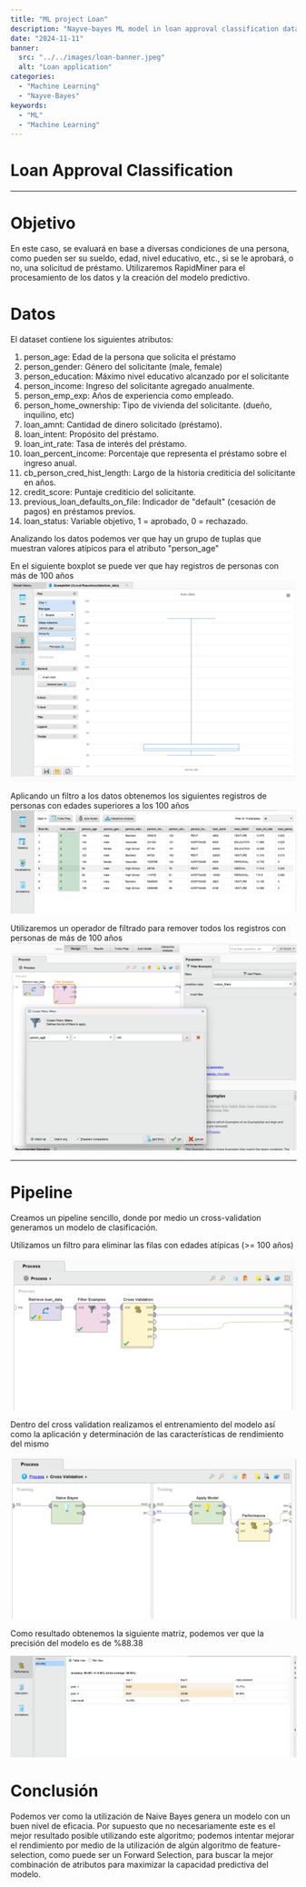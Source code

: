 ```yaml
---
title: "ML project Loan"
description: "Nayve-bayes ML model in loan approval classification dataset"
date: "2024-11-11"
banner:
  src: "../../images/loan-banner.jpeg"
  alt: "Loan application"
categories:
  - "Machine Learning"
  - "Nayve-Bayes"
keywords:
  - "ML"
  - "Machine Learning"
---
```

<style> .style-module--Article--a4577 img { object-fit: contain !important; } </style>

# Loan Approval Classification
-----

# Objetivo

En este caso, se evaluará en base a diversas condiciones de una persona, como pueden ser su sueldo, edad, nivel educativo, etc., si se le aprobará, o no, una solicitud de préstamo. Utilizaremos RapidMiner para el procesamiento
de los datos y la creación del modelo predictivo.

# Datos

El dataset contiene los siguientes atributos:

1. person_age: Edad de la persona que solicita el préstamo
2. person_gender: Género del solicitante (male, female)
3. person_education: Máximo nivel educativo alcanzado por el solicitante
4. person_income: Ingreso del solicitante agregado anualmente.
5. person_emp_exp: Años de experiencia como empleado.	
6. person_home_ownership:	Tipo de vivienda del solicitante. (dueño, inquilino, etc)
7. loan_amnt: Cantidad de dinero solicitado (préstamo).
8. loan_intent: Propósito del préstamo.
9. loan_int_rate: Tasa de interés del préstamo.	
10. loan_percent_income: Porcentaje que representa el préstamo sobre el ingreso anual.
11. cb_person_cred_hist_length: Largo de la historia crediticia del solicitante en años.
12. credit_score: Puntaje crediticio del solicitante.	
13. previous_loan_defaults_on_file: Indicador de "default" (cesación de pagos) en préstamos previos.
14. loan_status: Variable objetivo, 1 = aprobado, 0 = rechazado.

Analizando los datos podemos ver que hay un grupo de tuplas que muestran valores atípicos para el 
atributo "person_age"

En el siguiente boxplot se puede ver que hay registros de personas con más de 100 años
![Person age box-plot](age-box.png)

Aplicando un filtro a los datos obtenemos los siguientes registros de personas con edades superiores
a los 100 años
![Person age filter](age-filter.png)

Utilizaremos un operador de filtrado para remover todos los registros con personas de más de 100 años
![Person age filter](age-filter2.png)


-------
# Pipeline

Creamos un pipeline sencillo, donde por medio un cross-validation generamos un modelo de clasificación.

Utilizamos un filtro para eliminar las filas con edades atípicas (>= 100 años)

![Process](process.png)

Dentro del cross validation realizamos el entrenamiento del modelo así como la aplicación y determinación
de las características de rendimiento del mismo

![Process](bayes-cross.png)

Como resultado obtenemos la siguiente matriz, podemos ver que la precisión del modelo es de %88.38

![Process](bayes-mat.png)

# Conclusión

Podemos ver como la utilización de Naive Bayes genera un modelo con un buen nivel de eficacia. Por supuesto que no
necesariamente este es el mejor resultado posible utilizando este algoritmo; podemos intentar mejorar el rendimiento por medio de la utilización de algún algoritmo de feature-selection, como puede ser un Forward Selection, para buscar la mejor combinación de atributos para maximizar la capacidad predictiva del modelo.
